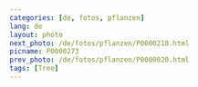 ```yaml
---
categories: [de, fotos, pflanzen]
lang: de
layout: photo
next_photo: /de/fotos/pflanzen/P0000218.html
picname: P0000273
prev_photo: /de/fotos/pflanzen/P0000020.html
tags: [Tree]
---
```

